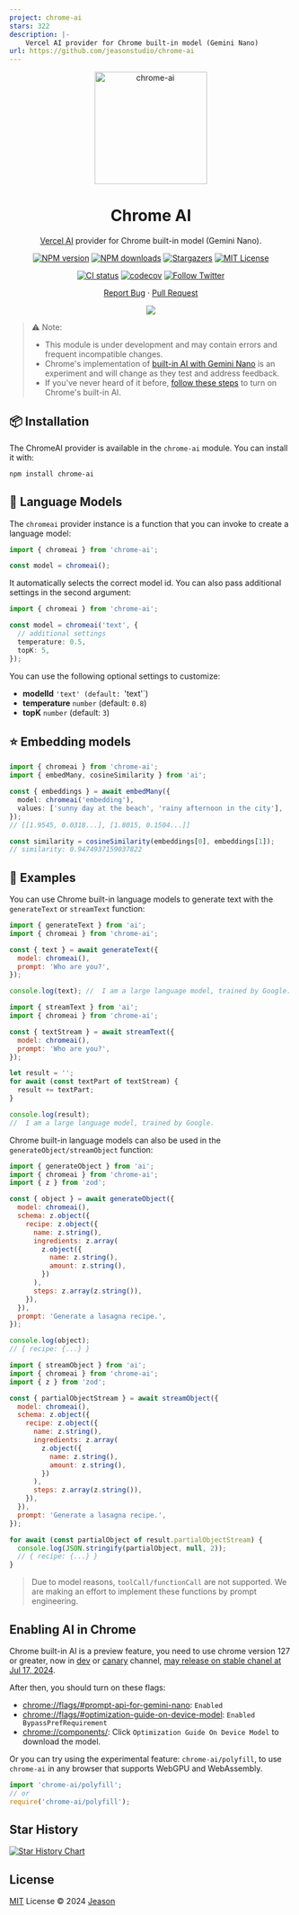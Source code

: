 ```yaml
---
project: chrome-ai
stars: 322
description: |-
    Vercel AI provider for Chrome built-in model (Gemini Nano)
url: https://github.com/jeasonstudio/chrome-ai
---
```


<div align="center">
<a name="readme-top"></a>

<img src="https://mdn.alipayobjects.com/huamei_1hrimu/afts/img/A*OLMCRq2wg7cAAAAAAAAAAAAADp95AQ/original" alt="chrome-ai" width="200"/>

<h1>Chrome AI</h1>

[Vercel AI](https://sdk.vercel.ai/docs/introduction) provider for Chrome built-in model (Gemini Nano).

[![NPM version][npm-image]][npm-url]
[![NPM downloads][download-image]][download-url]
[![Stargazers][stars-shield]][stars-url]
[![MIT License][license-shield]][license-url]

[![CI status][github-action-image]][github-action-url]
[![codecov][codecov-image]][codecov-url]
[![Follow Twitter][twitter-image]][twitter-url]

[Report Bug](https://github.com/jeasonstudio/chrome-ai/issues/new) · [Pull Request](https://github.com/jeasonstudio/chrome-ai/compare)

![](https://raw.githubusercontent.com/andreasbm/readme/master/assets/lines/rainbow.png)

[npm-image]: https://img.shields.io/npm/v/chrome-ai?style=for-the-badge
[npm-url]: http://npmjs.org/package/chrome-ai
[download-image]: https://img.shields.io/npm/dm/chrome-ai.svg?style=for-the-badge
[download-url]: https://npmjs.org/package/chrome-ai
[github-action-image]: https://img.shields.io/github/actions/workflow/status/jeasonstudio/chrome-ai/ci.yml?style=for-the-badge
[github-action-url]: https://github.com/jeasonstudio/chrome-ai/actions?query=workflow=%22ci%22
[codecov-image]: https://img.shields.io/codecov/c/github/jeasonstudio/chrome-ai/main.svg?style=for-the-badge
[codecov-url]: https://codecov.io/gh/jeasonstudio/chrome-ai/branch/main
[license-shield]: https://img.shields.io/github/license/jeasonstudio/chrome-ai.svg?style=for-the-badge
[license-url]: https://github.com/jeasonstudio/chrome-ai/blob/main/LICENSE

[stars-shield]: https://img.shields.io/github/stars/jeasonstudio/chrome-ai.svg?style=for-the-badge
[stars-url]: https://github.com/jeasonstudio/chrome-ai/stargazers
[issues-shield]: https://img.shields.io/github/issues/jeasonstudio/chrome-ai.svg?style=for-the-badge
[issues-url]: https://github.com/jeasonstudio/chrome-ai/issues
[twitter-image]: https://img.shields.io/twitter/follow/jeasonstudio?style=for-the-badge&logo=x
[twitter-url]: https://twitter.com/jeasonstudio

</div>

> ⚠️ Note:
> * This module is under development and may contain errors and frequent incompatible changes.
> * Chrome's implementation of [built-in AI with Gemini Nano](https://developer.chrome.com/docs/ai/built-in) is an experiment and will change as they test and address feedback.
> * If you've never heard of it before, [follow these steps](#enabling-ai-in-chrome) to turn on Chrome's built-in AI.

## 📦 Installation

The ChromeAI provider is available in the `chrome-ai` module. You can install it with:

```bash
npm install chrome-ai
```

## 🦄 Language Models

The `chromeai` provider instance is a function that you can invoke to create a language model:

```ts
import { chromeai } from 'chrome-ai';

const model = chromeai();
```

It automatically selects the correct model id. You can also pass additional settings in the second argument:

```ts
import { chromeai } from 'chrome-ai';

const model = chromeai('text', {
  // additional settings
  temperature: 0.5,
  topK: 5,
});
```

You can use the following optional settings to customize:

- **modelId** `'text' (default: `'text'`)
- **temperature** `number` (default: `0.8`)
- **topK** `number` (default: `3`)

## ⭐️ Embedding models

```ts
import { chromeai } from 'chrome-ai';
import { embedMany, cosineSimilarity } from 'ai';

const { embeddings } = await embedMany({
  model: chromeai('embedding'),
  values: ['sunny day at the beach', 'rainy afternoon in the city'],
});
// [[1.9545, 0.0318...], [1.8015, 0.1504...]]

const similarity = cosineSimilarity(embeddings[0], embeddings[1]);
// similarity: 0.9474937159037822
```

## 🎯 Examples

You can use Chrome built-in language models to generate text with the `generateText` or `streamText` function:

```javascript
import { generateText } from 'ai';
import { chromeai } from 'chrome-ai';

const { text } = await generateText({
  model: chromeai(),
  prompt: 'Who are you?',
});

console.log(text); //  I am a large language model, trained by Google.
```

```javascript
import { streamText } from 'ai';
import { chromeai } from 'chrome-ai';

const { textStream } = await streamText({
  model: chromeai(),
  prompt: 'Who are you?',
});

let result = '';
for await (const textPart of textStream) {
  result += textPart;
}

console.log(result);
//  I am a large language model, trained by Google.
```

Chrome built-in language models can also be used in the `generateObject/streamObject` function:

```javascript
import { generateObject } from 'ai';
import { chromeai } from 'chrome-ai';
import { z } from 'zod';

const { object } = await generateObject({
  model: chromeai(),
  schema: z.object({
    recipe: z.object({
      name: z.string(),
      ingredients: z.array(
        z.object({
          name: z.string(),
          amount: z.string(),
        })
      ),
      steps: z.array(z.string()),
    }),
  }),
  prompt: 'Generate a lasagna recipe.',
});

console.log(object);
// { recipe: {...} }
```

```javascript
import { streamObject } from 'ai';
import { chromeai } from 'chrome-ai';
import { z } from 'zod';

const { partialObjectStream } = await streamObject({
  model: chromeai(),
  schema: z.object({
    recipe: z.object({
      name: z.string(),
      ingredients: z.array(
        z.object({
          name: z.string(),
          amount: z.string(),
        })
      ),
      steps: z.array(z.string()),
    }),
  }),
  prompt: 'Generate a lasagna recipe.',
});

for await (const partialObject of result.partialObjectStream) {
  console.log(JSON.stringify(partialObject, null, 2));
  // { recipe: {...} }
}
```

> Due to model reasons, `toolCall/functionCall` are not supported. We are making an effort to implement these functions by prompt engineering.

## Enabling AI in Chrome

Chrome built-in AI is a preview feature, you need to use chrome version 127 or greater, now in [dev](https://www.google.com/chrome/dev/?extra=devchannel) or [canary](https://www.google.com/chrome/canary/) channel, [may release on stable chanel at Jul 17, 2024](https://chromestatus.com/roadmap).

After then, you should turn on these flags:
* [chrome://flags/#prompt-api-for-gemini-nano](chrome://flags/#prompt-api-for-gemini-nano): `Enabled`
* [chrome://flags/#optimization-guide-on-device-model](chrome://flags/#optimization-guide-on-device-model): `Enabled BypassPrefRequirement`
* [chrome://components/](chrome://components/): Click `Optimization Guide On Device Model` to download the model.

Or you can try using the experimental feature: `chrome-ai/polyfill`, to use `chrome-ai` in any browser that supports WebGPU and WebAssembly.

```ts
import 'chrome-ai/polyfill';
// or
require('chrome-ai/polyfill');
```

## Star History

[![Star History Chart](https://api.star-history.com/svg?repos=jeasonstudio/chrome-ai&type=Date)](https://star-history.com/#jeasonstudio/chrome-ai&Date)

## License

[MIT](LICENSE) License © 2024 [Jeason](https://github.com/jeasonstudio)

